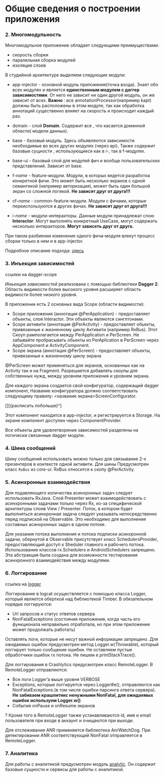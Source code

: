 # Общие сведения о построении приложения

### 2. Многомодульность

Многомодульное приложение обладает следующими преимуществами:
- скорость сборки
- паралельная сборка модулей
- изоляция слоев

В студийной архитектуре выделяем следующие модули:
-  app-injector - основной модуль приложения(точка входа). Знает обо всех модулях и
является **единственным модулем с даггер зависимостями**. От него не зависит ни один другой модуль,
он же зависит от всех. **Важно** : все annotationProcessor(например kapt)
должны быть расположены в этом модуле, так как
обработка аннотаций существенно влияет на скорость и происходит каждый раз.

- domain - слой **Domain**. Содержит все ,
что касается доменной области( модели данных).
- base - базовый модуль. Здесь объявляются зависимости необходимые во всех других модулях
(через api). Также содержит базовые сущности , использующиеся как в i-, так в f-модулях.
- base-ui - базовый слой для модулей фич и вообще пользовательских представлений.
Зависит от base.

- f-*name* - feature-модули. Модули, в которых ведется разработка конкретной фичи.
Это может быть несколько экранов с одной семантикой (например авторизация), может быть один большой экран со сложной логикой.
**Не зависят друг от друга!!!**
- cf-*name* - common-feature-модули. Модули c фичами, которые переиспользуются в других фичах.
**Не зависят друг от друга!!!**
- i-*name* - модули-интеракторы. Данные модули принадлежат слою **Interactor**.
Могут выполнять конкретный UseCase, могут содержать несколько интеракторов.
**Могут зависеть друг от друга.**


При таком разбиении изменение одного фича-модуля влекут процесс сборки только в нем и в app-injector.

Подробное описание подхода: [здесь](../template-multimodile/README.md)

### 3. Инъекция зависимостей
ссылки на dagger-scope

*Инъекция зависимостей* реализована с помощью библиотеки **Dagger 2**.
Область видимости более высокого уровня расширяет область видимости более низкого уровня.

В приложении есть 2 основных вида Scope (области видимости):

* Scope приложения (аннотация @PerApplication) - предоставляет объекты, слоя Interactor. Эти объекты являются синглтонами.
* Scope активити (аннотация @PerActivity) - предоставляет обьекты, привязанные к жизненному циклу Активити (например RxBus). Этот Скоуп рамполагается между PerApplication и PerScreen. Не забывайте пробрасывать обьекты из PerAplication в PerScreen через AppComponent и ActivityComponent.
* Scope экрана (аннотация @PerScreen) - предоставляет объекты, привязанные к жизненному циклу экрана

@PerScreen может применяться для экранов, основанных как на Activity так и на Fragment.
Разрешается добавлять скоупы для собственных нужд, между уровнем приложения и уровнем экрана.

Для каждого экрана создается свой конфигуратор, содержащий dagger компонент,
Название конфигуратора должно соответствовать следующему правилу: <название экрана>ScreenConfigurator.

[][{расписать побольше}^]

Этот компонент находится в app-injector, и регистрируется в Storage.
На экране компонент доступен через ComponentProvider.

Все объекты для удовлетворения зависимостей разделены на логически связанные dagger модули.

### 4. Шина сообщений

Шину сообщений использовать можно только для связывание 2-х презентеров в
контексте одной активити. Для шины Предусмотрен класс `RxBus` из *core-ui*.
RxBus относится к скопу @PerActivity.

### 5. Асинхронные взаимодействия

Для подавляющего количества асинхронных задач следует использовать RxJava.
Слой Presenter может взаимодействовать с асинхронными задачами только через Rx,
из-за специфической архитектуры слоев View / Presenter.
Поток, в котором будет выполняться асинхронная задача следует указывать
непосредственно перед подпиской на Observable.
Это необходимо для выполнения составных асинхронных задач в одном
потоке.

Для указания потока выполнения и потока подписки асинхронной
задачи,
обернутой в Observable присутствует класс SchedulersProvider,
предоставляющий доступ к Sheduler главного и рабочего потока.
Использование классов rx.Schedulers и AndroidSchedulers запрещено.
Эта абстракция была создана для возможности тестирования асинхронного
взаимодействия между модулями.

### 6. Логгирование
ссылка на [logger](../logger/README.md)

Логгирование в logcat осуществляется с помощью класса Logger, который является
оберткой над библиотекой Timber. В обязательном порядке логгируются:
* Url запросов и статус ответов сервера
* NonFatalExceptions (состояния приложения, когда часть его функционала
неправильно отработала, но при этом приложение может продолжать работать)

Оставлять логи, которые не несут важной информации запрещено.
Для ожидаемых ошибок предусмотрен метод Logger.w(Throwable),
который логгирует только сообщение ошибки.
Не оставляем пустые обработчики ошибок rx потока.
Не пишем e.printStackTrace().

Для логгирования в Crashlytics предусмотрен класс RemoteLogger.
В RemoteLogger отправляются:
* Все логи Logger’a выше уровня VERBOSE
* Exceptions, которые логгируется через Logger#e(),
отправляются как NonFatalExceptions.(в том числе ошибки парсинга ответа сервера).
__Не забиваем крашлитикс ненужными NonFatal, для ожидаемых ошибок используем Logger.w()__
* События onPause и onResume экранов

?
Кроме того в RemoteLogger также устанавливаются id, имя и email пользователя при входе в аккаунт и очищаются при выходе.

Для отслеживания ANR применяется библиотека AnrWatchDog. При детектировании ANR соответствующий NonFatal отправляется в RemoteLogger.

### 7. Аналитика

Для работы с аналитикой предусмотрен модуль [analytic](https://bitbucket.org/surfstudio/android-standard/src/master/analytics/).
Он содержит базовые сущности и сервисы для работы с аналитикой.